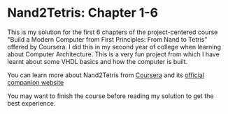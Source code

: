 # Nand2Tetris: Chapter 1-6

This is my solution for the first 6 chapters of the project-centered course "Build a Modern Computer from First Principles: From Nand to Tetris" offered by Coursera. I did this in my second year of college when learning about Computer Architecture. This is a very fun project from which I have learnt about some VHDL basics and how the computer is built.

You can learn more about Nand2Tetris from [Coursera](https://www.coursera.org/learn/build-a-computer) and its [official companion website](http://www.nand2tetris.org/)

You may want to finish the course before reading my solution to get the best experience.
